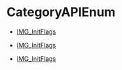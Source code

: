 # CategoryAPIEnum

<!-- DO NOT HAND-EDIT CATEGORY LISTS, THEY ARE AUTOGENERATED AND WILL BE OVERWRITTEN, BASED ON TAGS IN INDIVIDUAL PAGE FOOTERS. EDIT THOSE INSTEAD. -->
<!-- BEGIN CATEGORY LIST -->
- [IMG_InitFlags](IMG_InitFlags)
<!-- END CATEGORY LIST -->
- [IMG_InitFlags](IMG_InitFlags)
<!-- END CATEGORY LIST -->
- [IMG_InitFlags](IMG_InitFlags)
<!-- END CATEGORY LIST -->


